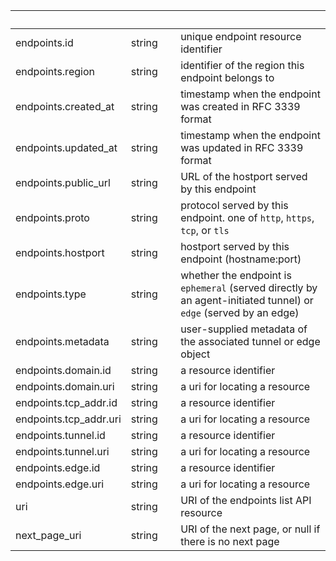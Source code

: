 
|&nbsp;|&nbsp;|&nbsp;|&nbsp;|
|---|---|---|---|
| endpoints.id | string | | unique endpoint resource identifier |
| endpoints.region | string | | identifier of the region this endpoint belongs to |
| endpoints.created_at | string | | timestamp when the endpoint was created in RFC 3339 format |
| endpoints.updated_at | string | | timestamp when the endpoint was updated in RFC 3339 format |
| endpoints.public_url | string | | URL of the hostport served by this endpoint |
| endpoints.proto | string | | protocol served by this endpoint. one of `http`, `https`, `tcp`, or `tls` |
| endpoints.hostport | string | | hostport served by this endpoint (hostname:port) |
| endpoints.type | string | | whether the endpoint is `ephemeral` (served directly by an agent-initiated tunnel) or `edge` (served by an edge) |
| endpoints.metadata | string | | user-supplied metadata of the associated tunnel or edge object |
| endpoints.domain.id | string | | a resource identifier |
| endpoints.domain.uri | string | | a uri for locating a resource |
| endpoints.tcp_addr.id | string | | a resource identifier |
| endpoints.tcp_addr.uri | string | | a uri for locating a resource |
| endpoints.tunnel.id | string | | a resource identifier |
| endpoints.tunnel.uri | string | | a uri for locating a resource |
| endpoints.edge.id | string | | a resource identifier |
| endpoints.edge.uri | string | | a uri for locating a resource |
| uri | string | | URI of the endpoints list API resource |
| next_page_uri | string | | URI of the next page, or null if there is no next page |